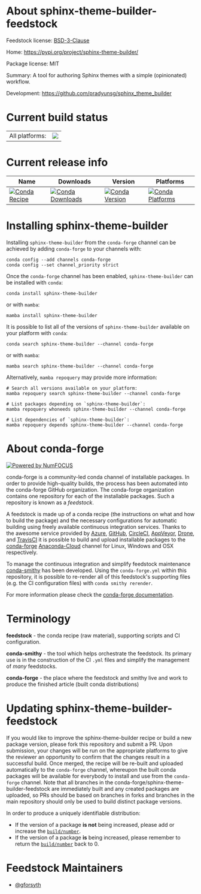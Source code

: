 About sphinx-theme-builder-feedstock
====================================

Feedstock license: [BSD-3-Clause](https://github.com/conda-forge/sphinx-theme-builder-feedstock/blob/main/LICENSE.txt)

Home: https://pypi.org/project/sphinx-theme-builder/

Package license: MIT

Summary: A tool for authoring Sphinx themes with a simple (opinionated) workflow.

Development: https://github.com/pradyunsg/sphinx_theme_builder

Current build status
====================


<table><tr><td>All platforms:</td>
    <td>
      <a href="https://dev.azure.com/conda-forge/feedstock-builds/_build/latest?definitionId=15568&branchName=main">
        <img src="https://dev.azure.com/conda-forge/feedstock-builds/_apis/build/status/sphinx-theme-builder-feedstock?branchName=main">
      </a>
    </td>
  </tr>
</table>

Current release info
====================

| Name | Downloads | Version | Platforms |
| --- | --- | --- | --- |
| [![Conda Recipe](https://img.shields.io/badge/recipe-sphinx--theme--builder-green.svg)](https://anaconda.org/conda-forge/sphinx-theme-builder) | [![Conda Downloads](https://img.shields.io/conda/dn/conda-forge/sphinx-theme-builder.svg)](https://anaconda.org/conda-forge/sphinx-theme-builder) | [![Conda Version](https://img.shields.io/conda/vn/conda-forge/sphinx-theme-builder.svg)](https://anaconda.org/conda-forge/sphinx-theme-builder) | [![Conda Platforms](https://img.shields.io/conda/pn/conda-forge/sphinx-theme-builder.svg)](https://anaconda.org/conda-forge/sphinx-theme-builder) |

Installing sphinx-theme-builder
===============================

Installing `sphinx-theme-builder` from the `conda-forge` channel can be achieved by adding `conda-forge` to your channels with:

```
conda config --add channels conda-forge
conda config --set channel_priority strict
```

Once the `conda-forge` channel has been enabled, `sphinx-theme-builder` can be installed with `conda`:

```
conda install sphinx-theme-builder
```

or with `mamba`:

```
mamba install sphinx-theme-builder
```

It is possible to list all of the versions of `sphinx-theme-builder` available on your platform with `conda`:

```
conda search sphinx-theme-builder --channel conda-forge
```

or with `mamba`:

```
mamba search sphinx-theme-builder --channel conda-forge
```

Alternatively, `mamba repoquery` may provide more information:

```
# Search all versions available on your platform:
mamba repoquery search sphinx-theme-builder --channel conda-forge

# List packages depending on `sphinx-theme-builder`:
mamba repoquery whoneeds sphinx-theme-builder --channel conda-forge

# List dependencies of `sphinx-theme-builder`:
mamba repoquery depends sphinx-theme-builder --channel conda-forge
```


About conda-forge
=================

[![Powered by
NumFOCUS](https://img.shields.io/badge/powered%20by-NumFOCUS-orange.svg?style=flat&colorA=E1523D&colorB=007D8A)](https://numfocus.org)

conda-forge is a community-led conda channel of installable packages.
In order to provide high-quality builds, the process has been automated into the
conda-forge GitHub organization. The conda-forge organization contains one repository
for each of the installable packages. Such a repository is known as a *feedstock*.

A feedstock is made up of a conda recipe (the instructions on what and how to build
the package) and the necessary configurations for automatic building using freely
available continuous integration services. Thanks to the awesome service provided by
[Azure](https://azure.microsoft.com/en-us/services/devops/), [GitHub](https://github.com/),
[CircleCI](https://circleci.com/), [AppVeyor](https://www.appveyor.com/),
[Drone](https://cloud.drone.io/welcome), and [TravisCI](https://travis-ci.com/)
it is possible to build and upload installable packages to the
[conda-forge](https://anaconda.org/conda-forge) [Anaconda-Cloud](https://anaconda.org/)
channel for Linux, Windows and OSX respectively.

To manage the continuous integration and simplify feedstock maintenance
[conda-smithy](https://github.com/conda-forge/conda-smithy) has been developed.
Using the ``conda-forge.yml`` within this repository, it is possible to re-render all of
this feedstock's supporting files (e.g. the CI configuration files) with ``conda smithy rerender``.

For more information please check the [conda-forge documentation](https://conda-forge.org/docs/).

Terminology
===========

**feedstock** - the conda recipe (raw material), supporting scripts and CI configuration.

**conda-smithy** - the tool which helps orchestrate the feedstock.
                   Its primary use is in the construction of the CI ``.yml`` files
                   and simplify the management of *many* feedstocks.

**conda-forge** - the place where the feedstock and smithy live and work to
                  produce the finished article (built conda distributions)


Updating sphinx-theme-builder-feedstock
=======================================

If you would like to improve the sphinx-theme-builder recipe or build a new
package version, please fork this repository and submit a PR. Upon submission,
your changes will be run on the appropriate platforms to give the reviewer an
opportunity to confirm that the changes result in a successful build. Once
merged, the recipe will be re-built and uploaded automatically to the
`conda-forge` channel, whereupon the built conda packages will be available for
everybody to install and use from the `conda-forge` channel.
Note that all branches in the conda-forge/sphinx-theme-builder-feedstock are
immediately built and any created packages are uploaded, so PRs should be based
on branches in forks and branches in the main repository should only be used to
build distinct package versions.

In order to produce a uniquely identifiable distribution:
 * If the version of a package **is not** being increased, please add or increase
   the [``build/number``](https://docs.conda.io/projects/conda-build/en/latest/resources/define-metadata.html#build-number-and-string).
 * If the version of a package **is** being increased, please remember to return
   the [``build/number``](https://docs.conda.io/projects/conda-build/en/latest/resources/define-metadata.html#build-number-and-string)
   back to 0.

Feedstock Maintainers
=====================

* [@gforsyth](https://github.com/gforsyth/)

